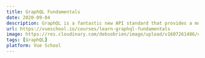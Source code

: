 ```yaml
---
title: GraphQL Fundamentals
date: 2020-09-04
description: GraphQL is a fantastic new API standard that provides a more efficient, powerful, and flexible alternative to REST. In this course, you'll learn the fundamentals of GraphQL.
url: https://vueschool.io/courses/learn-graphql-fundamentals
image: https://res.cloudinary.com/debsobrien/image/upload/v1607261486/debbie.codes/courses/graphql_wisdxv.jpg
tags: [GraphQL]
platform: Vue School
---
```

